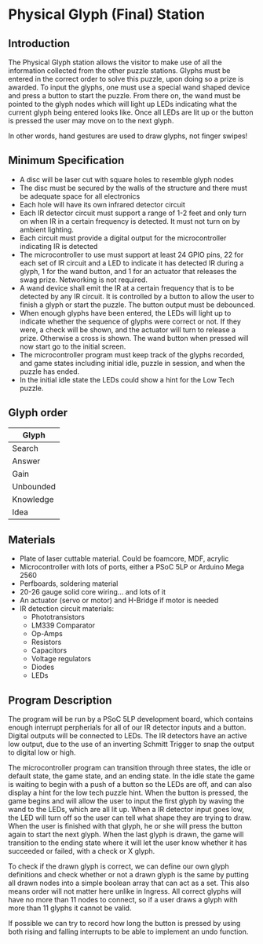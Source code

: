 # Physical Glyph (Final) Station

## Introduction
The Physical Glyph station allows the visitor to make use of all the information collected from the other puzzle stations. Glyphs must be entered in the correct order to solve this puzzle, upon doing so a prize is awarded. To input the glyphs, one must use a special wand shaped device and press a button to start the puzzle. From there on, the wand must be pointed to the glyph nodes which will light up LEDs indicating what the current glyph being entered looks like. Once all LEDs are lit up or the button is pressed the user may move on to the next glyph. 

In other words, hand gestures are used to draw glyphs, not finger swipes!

## Minimum Specification
* A disc will be laser cut with square holes to resemble glyph nodes
* The disc must be secured by the walls of the structure and there must be adequate space for all electronics
* Each hole will have its own infrared detector circuit
* Each IR detector circuit must support a range of 1-2 feet and only turn on when IR in a certain frequency is detected. It must not turn on by ambient lighting.
* Each circuit must provide a digital output for the microcontroller indicating IR is detected
* The microcontroller to use must support at least 24 GPIO pins, 22 for each set of IR circuit and a LED to indicate it has detected IR during a glyph, 1 for the wand button, and 1 for an actuator that releases the swag prize. Networking is not required.
* A wand device shall emit the IR at a certain frequency that is to be detected by any IR circuit. It is controlled by a button to allow the user to finish a glyph or start the puzzle. The button output must be debounced.
* When enough glyphs have been entered, the LEDs will light up to indicate whether the sequence of glyphs were correct or not. If they were, a check will be shown, and the actuator will turn to release a prize. Otherwise a cross is shown. The wand button when pressed will now start go to the initial screen.
* The microcontroller program must keep track of the glyphs recorded, and game states including initial idle, puzzle in session, and when the puzzle has ended.
* In the initial idle state the LEDs could show a hint for the Low Tech puzzle.

## Glyph order
| Glyph     |
| --------- |
| Search    |
| Answer    |
| Gain      |
| Unbounded |
| Knowledge |
| Idea      |

## Materials
* Plate of laser cuttable material. Could be foamcore, MDF, acrylic
* Microcontroller with lots of ports, either a PSoC 5LP or Arduino Mega 2560
* Perfboards, soldering material
* 20-26 gauge solid core wiring… and lots of it
* An actuator (servo or motor) and H-Bridge if motor is needed
* IR detection circuit materials:
   * Phototransistors
   * LM339 Comparator
   * Op-Amps
   * Resistors
   * Capacitors
   * Voltage regulators
   * Diodes
   * LEDs

## Program Description
The program will be run by a PSoC 5LP development board, which contains enough interrupt perpherials for all of our IR detector inputs and a button. Digital outputs will be connected to LEDs. The IR detectors have an active low output, due to the use of an inverting Schmitt Trigger to snap the output to digital low or high.

The microcontroller program can transition through three states, the idle or default state, the game state, and an ending state. In the idle state the game is waiting to begin with a push of a button so the LEDs are off, and can also display a hint for the low tech puzzle hint. When the button is pressed, the game begins and will allow the user to input the first glyph by waving the wand to the LEDs, which are all lit up. When a IR detector input goes low, the LED will turn off so the user can tell what shape they are trying to draw. When the user is finished with that glyph, he or she will press the button again to start the next glyph. When the last glyph is drawn, the game will transition to the ending state where it will let the user know whether it has succeeded or failed, with a check or X glyph. 

To check if the drawn glyph is correct, we can define our own glyph definitions and check whether or not a drawn glyph is the same by putting all drawn nodes into a simple boolean array that can act as a set. This also means order will not matter here unlike in Ingress. All correct glyphs will have no more than 11 nodes to connect, so if a user draws a glyph with more than 11 glyphs it cannot be valid.

If possible we can try to record how long the button is pressed by using both rising and falling interrupts to be able to implement an undo function.
